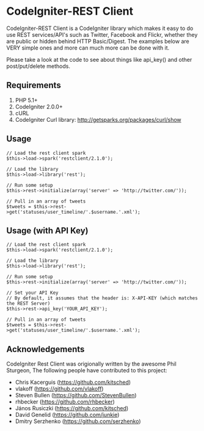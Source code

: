 # CodeIgniter-REST Client

CodeIgniter-REST Client is a CodeIgniter library which makes it easy to do use REST services/API's such as Twitter, Facebook and Flickr, whether they are public or hidden behind HTTP Basic/Digest.  The examples below are VERY simple ones and more can much more can be done with it. 

Please take a look at the code to see about things like api_key() and other post/put/delete methods.

## Requirements

1. PHP 5.1+
2. CodeIgniter 2.0.0+
3. cURL
4. CodeIgniter Curl library: http://getsparks.org/packages/curl/show

## Usage

	// Load the rest client spark
	$this->load->spark('restclient/2.1.0');

	// Load the library
	$this->load->library('rest');

	// Run some setup
	$this->rest->initialize(array('server' => 'http://twitter.com/'));

	// Pull in an array of tweets
	$tweets = $this->rest->get('statuses/user_timeline/'.$username.'.xml');

## Usage (with API Key)

	// Load the rest client spark
	$this->load->spark('restclient/2.1.0');

	// Load the library
	$this->load->library('rest');

	// Run some setup
	$this->rest->initialize(array('server' => 'http://twitter.com/'));

	// Set your API Key
	// By default, it assumes that the header is: X-API-KEY (which matches the REST Server)
	$this->rest->api_key('YOUR_API_KEY');

	// Pull in an array of tweets
	$tweets = $this->rest->get('statuses/user_timeline/'.$username.'.xml');

## Acknowledgements

CodeIgniter Rest Client was origionally written by the awesome Phil Sturgeon, The following people have contributed to this project:

- Chris Kacerguis (https://github.com/kitsched)
- vlakoff (https://github.com/vlakoff)
- Steven Bullen (https://github.com/StevenBullen)
- rhbecker (https://github.com/rhbecker)
- János Rusiczki (https://github.com/kitsched)
- David Genelid (https://github.com/junkie)
- Dmitry Serzhenko (https://github.com/serzhenko)

